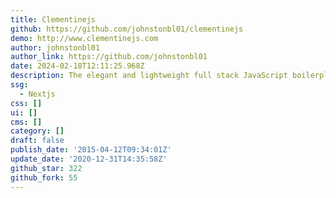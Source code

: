 ```yaml
---
title: Clementinejs
github: https://github.com/johnstonbl01/clementinejs
demo: http://www.clementinejs.com
author: johnstonbl01
author_link: https://github.com/johnstonbl01
date: 2024-02-18T12:11:25.968Z
description: The elegant and lightweight full stack JavaScript boilerplate.
ssg:
  - Nextjs
css: []
ui: []
cms: []
category: []
draft: false
publish_date: '2015-04-12T09:34:01Z'
update_date: '2020-12-31T14:35:58Z'
github_star: 322
github_fork: 55
---
```

